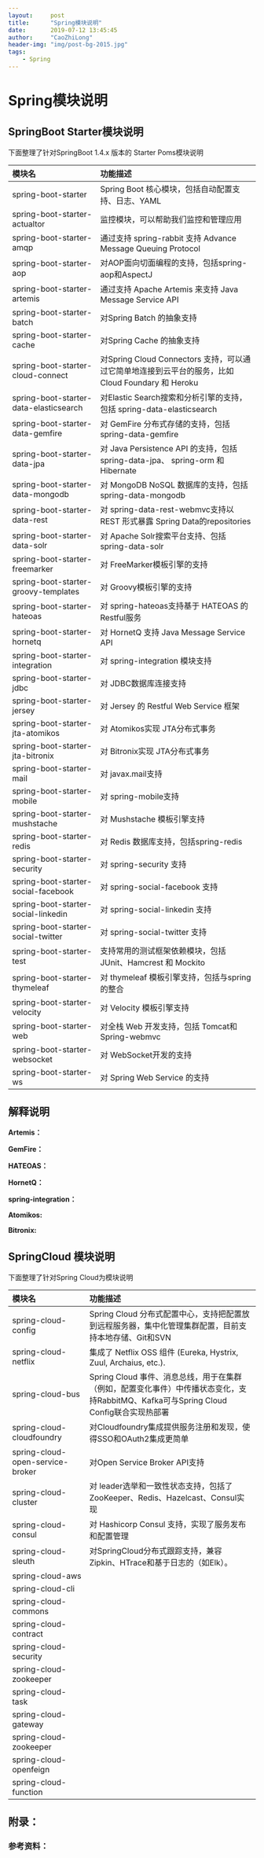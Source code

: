 ```yaml
---
layout:     post
title:      "Spring模块说明"
date:       2019-07-12 13:45:45
author:     "CaoZhiLong"
header-img: "img/post-bg-2015.jpg"
tags:
    - Spring
---
```





# Spring模块说明

## SpringBoot Starter模块说明

下面整理了针对SpringBoot 1.4.x 版本的 Starter Poms模块说明

|  模块名   | 功能描述  |
|  :----  | :----  |
| spring-boot-starter  | Spring Boot 核心模块，包括自动配置支持、日志、YAML |
| spring-boot-starter-actualtor  | 监控模块，可以帮助我们监控和管理应用 |
| spring-boot-starter-amqp  | 通过支持 spring-rabbit 支持 Advance Message Queuing Protocol |
| spring-boot-starter-aop  | 对AOP面向切面编程的支持，包括spring-aop和AspectJ |
| spring-boot-starter-artemis  | 通过支持 Apache Artemis 来支持 Java Message Service API |
| spring-boot-starter-batch  | 对Spring Batch 的抽象支持 |
| spring-boot-starter-cache  | 对Spring Cache 的抽象支持 |
| spring-boot-starter-cloud-connect  | 对Spring Cloud Connectors 支持，可以通过它简单地连接到云平台的服务，比如 Cloud Foundary 和 Heroku |
| spring-boot-starter-data-elasticsearch  | 对Elastic Search搜索和分析引擎的支持，包括 spring-data-elasticsearch |
| spring-boot-starter-data-gemfire  | 对 GemFire 分布式存储的支持，包括 spring-data-gemfire |
| spring-boot-starter-data-jpa  | 对 Java Persistence API 的支持，包括 spring-data-jpa、 spring-orm 和 Hibernate|
| spring-boot-starter-data-mongodb  | 对 MongoDB NoSQL 数据库的支持，包括 spring-data-mongodb |
| spring-boot-starter-data-rest  | 对 spring-data-rest-webmvc支持以REST 形式暴露 Spring Data的repositories  |
| spring-boot-starter-data-solr  | 对 Apache Solr搜索平台支持、包括 spring-data-solr  |
| spring-boot-starter-freemarker  | 对 FreeMarker模板引擎的支持 |
| spring-boot-starter-groovy-templates  | 对 Groovy模板引擎的支持 |
| spring-boot-starter-hateoas  | 对 spring-hateoas支持基于 HATEOAS 的Restful服务 |
| spring-boot-starter-hornetq  | 对 HornetQ 支持 Java Message Service API  |
| spring-boot-starter-integration  | 对 spring-integration 模块支持  |
| spring-boot-starter-jdbc  | 对 JDBC数据库连接支持  |
| spring-boot-starter-jersey  | 对 Jersey 的 Restful Web Service 框架  |
| spring-boot-starter-jta-atomikos  | 对 Atomikos实现 JTA分布式事务  |
| spring-boot-starter-jta-bitronix  | 对 Bitronix实现 JTA分布式事务  |
| spring-boot-starter-mail  | 对 javax.mail支持 |
| spring-boot-starter-mobile  | 对 spring-mobile支持 |
| spring-boot-starter-mushstache  | 对 Mushstache 模板引擎支持 |
| spring-boot-starter-redis  | 对 Redis 数据库支持，包括spring-redis |
| spring-boot-starter-security  | 对 spring-security 支持 |
| spring-boot-starter-social-facebook  | 对 spring-social-facebook 支持 |
| spring-boot-starter-social-linkedin  | 对 spring-social-linkedin 支持 |
| spring-boot-starter-social-twitter  | 对 spring-social-twitter 支持 |
| spring-boot-starter-test  | 支持常用的测试框架依赖模块，包括JUnit、Hamcrest 和 Mockito |
| spring-boot-starter-thymeleaf  | 对 thymeleaf 模板引擎支持，包括与spring的整合 |
| spring-boot-starter-velocity  | 对 Velocity 模板引擎支持|
| spring-boot-starter-web  | 对全栈 Web 开发支持，包括 Tomcat和Spring-webmvc|
| spring-boot-starter-websocket  | 对 WebSocket开发的支持|
| spring-boot-starter-ws  | 对 Spring Web Service 的支持|


## 解释说明







**Artemis：** 

**GemFire：** 

**HATEOAS：** 

**HornetQ：** 

**spring-integration：**

**Atomikos:**

**Bitronix:**


## SpringCloud 模块说明

下面整理了针对Spring Cloud为模块说明

|  模块名   | 功能描述  |
|  :----  | :----  |
| spring-cloud-config  | Spring Cloud 分布式配置中心，支持把配置放到远程服务器，集中化管理集群配置，目前支持本地存储、Git和SVN |
| spring-cloud-netflix  | 集成了 Netflix OSS 组件 (Eureka, Hystrix, Zuul, Archaius, etc.). |
| spring-cloud-bus  | Spring Cloud 事件、消息总线，用于在集群（例如，配置变化事件）中传播状态变化，支持RabbitMQ、Kafka可与Spring Cloud Config联合实现热部署 |
| spring-cloud-cloudfoundry  | 对Cloudfoundry集成提供服务注册和发现，使得SSO和OAuth2集成更简单 |
| spring-cloud-open-service-broker  | 对Open Service Broker API支持 |
| spring-cloud-cluster | 对 leader选举和一致性状态支持，包括了ZooKeeper、Redis、Hazelcast、Consul实现 |
| spring-cloud-consul  | 对 Hashicorp Consul 支持，实现了服务发布和配置管理 | 
| spring-cloud-sleuth  | 对SpringCloud分布式跟踪支持，兼容Zipkin、HTrace和基于日志的（如Elk）。 |
| spring-cloud-aws  |  |
| spring-cloud-cli  |  |
| spring-cloud-commons  |  |
| spring-cloud-contract  |  |
| spring-cloud-security  |  |
| spring-cloud-zookeeper |  |
| spring-cloud-task  |  |
| spring-cloud-gateway |  |
| spring-cloud-zookeeper |  |
| spring-cloud-openfeign  |  |
| spring-cloud-function   | |

## 附录：

### 参考资料：　












